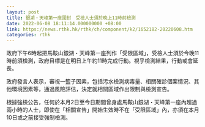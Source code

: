 ```yaml
---
layout: post
title: 銀湖・天峰第一座圍封　受檢人士須於晚上11時前檢測
date: 2022-06-08 18:11:14.000000000 +08:00
link: https://news.rthk.hk/rthk/ch/component/k2/1652182-20220608.htm
categories: rthk
---
```


政府下午6時起把馬鞍山銀湖・天峰第一座列作「受限區域」，受檢人士須於今晚11時前須檢測，政府目標是在明日上午約11時完成行動。視乎檢測結果，行動或會延長。
 
政府發言人表示，審視一籃子因素，包括污水檢測病毒量、相關確診個案情況、其他環境因素等，通過風險評估，決定就相關區域作出限制與檢測宣告。
 
根據強檢公告，任何於本月2日至今日期間曾身處馬鞍山銀湖・天峰第一座內超過兩小時的人士，即使在「相關宣告」開始生效時不在「受限區域」內，亦須在本月10日或之前接受強制檢測。
